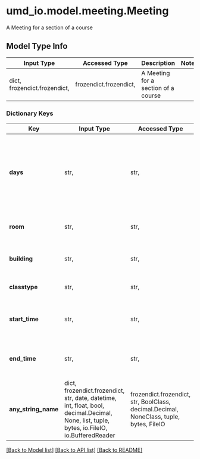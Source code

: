 # umd_io.model.meeting.Meeting

A Meeting for a section of a course

## Model Type Info
Input Type | Accessed Type | Description | Notes
------------ | ------------- | ------------- | -------------
dict, frozendict.frozendict,  | frozendict.frozendict,  | A Meeting for a section of a course | 

### Dictionary Keys
Key | Input Type | Accessed Type | Description | Notes
------------ | ------------- | ------------- | ------------- | -------------
**days** | str,  | str,  | The days of the week that a course meets. Will be some combination of M, Tu, W, Th, F in that order. | [optional] 
**room** | str,  | str,  | The room number the meeting is in. | [optional] 
**building** | str,  | str,  | The building the meeting is in. | [optional] 
**classtype** | str,  | str,  | Lecutre, Discussion, Lab, etc. | [optional] 
**start_time** | str,  | str,  | The time the meeting starts, in format (x)y:zw[a|p]m (e.g. 10:45am, or 6:30pm) | [optional] 
**end_time** | str,  | str,  | The time the meeting ends, in format (x)y:zw[a|p]m (e.g. 10:45am, or 6:30pm) | [optional] 
**any_string_name** | dict, frozendict.frozendict, str, date, datetime, int, float, bool, decimal.Decimal, None, list, tuple, bytes, io.FileIO, io.BufferedReader | frozendict.frozendict, str, BoolClass, decimal.Decimal, NoneClass, tuple, bytes, FileIO | any string name can be used but the value must be the correct type | [optional]

[[Back to Model list]](../../README.md#documentation-for-models) [[Back to API list]](../../README.md#documentation-for-api-endpoints) [[Back to README]](../../README.md)

